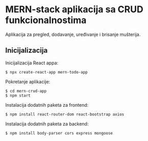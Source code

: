 <!-- markdownlint-disable MD014 -->

# MERN-stack aplikacija sa CRUD funkcionalnostima

Aplikacija za pregled, dodavanje, uređivanje i brisanje mušterija.

## Inicijalizacija

Inicijalizacija React appa:

```console
$ npx create-react-app mern-todo-app
```

Pokretanje aplikacije:

```console
$ cd mern-crud-app
$ npm start
```

Instalacija dodatnih paketa za frontend:

```console
$ npm install react-router-dom react-bootstrap axios
```

Instalacija dodatnih paketa za backend:

```console
$ npm install body-parser cors express mongoose 
```

